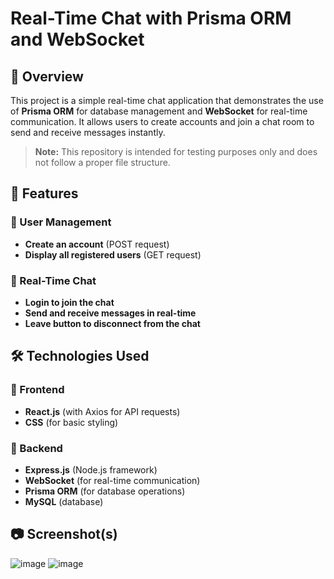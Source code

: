 # Real-Time Chat with Prisma ORM and WebSocket

## 📌 Overview
This project is a simple real-time chat application that demonstrates the use of **Prisma ORM** for database management and **WebSocket** for real-time communication. It allows users to create accounts and join a chat room to send and receive messages instantly.

> **Note:** This repository is intended for testing purposes only and does not follow a proper file structure.

## 🚀 Features
### 🔹 User Management
- **Create an account** (POST request)
- **Display all registered users** (GET request)

### 🔹 Real-Time Chat
- **Login to join the chat**
- **Send and receive messages in real-time**
- **Leave button to disconnect from the chat**

## 🛠️ Technologies Used
### 🔹 Frontend
- **React.js** (with Axios for API requests)
- **CSS** (for basic styling)

### 🔹 Backend
- **Express.js** (Node.js framework)
- **WebSocket** (for real-time communication)
- **Prisma ORM** (for database operations)
- **MySQL** (database)

## 📷 Screenshot(s)
![image](https://github.com/user-attachments/assets/f2be6846-3db7-482e-aa7c-67057a8ed17b)
![image](https://github.com/user-attachments/assets/7c84c91d-abda-458e-9400-d5db34f668a6)
